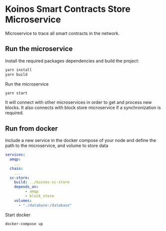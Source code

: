 # Koinos Smart Contracts Store Microservice

Microservice to trace all smart contracts in the network.

## Run the microservice

Install the required packages dependencies and build the project:

```sh
yarn install
yarn build
```

Run the microservice

```sh
yarn start
```

It will connect with other microservices in order to get and process new blocks. It also connects with block store microservice if a synchronization is required.

## Run from docker

Include a new service in the docker compose of your node and define the path to the microservice, and volume to store data

```yaml
services:
  amqp:
    ...
  chain:   
    ...
  sc-store:
    build: ../koinos-sc-store
    depends_on:
         - amqp
         - block_store
    volumes:
      - "./database:/database"
```

Start docker

```sh
docker-compose up
```